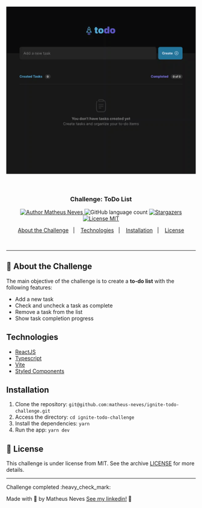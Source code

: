 
<p align="center"><img width="700" src=".github/demo.gif"/></p>
<br />

<h3 align="center">
  Challenge: ToDo List
</h3>

<p align="center">
  <a href="https://github.com/matheus-neves">
    <img alt="Author Matheus Neves" src="https://img.shields.io/badge/author-Matheus%20Neves-%2306b656?color=06b656&style=for-the-badge">
  </a>
  <img alt="GitHub language count" src="https://img.shields.io/github/languages/count/matheus-neves/ignite-reactjs-challenge-spacetraveling?color=06b656&style=for-the-badge">
  <a href="https://github.com/matheus-neves/ignite-todo-challenge/stargazers">
    <img alt="Stargazers" src="https://img.shields.io/github/stars/matheus-neves/ignite-reactjs-challenge-spacetraveling?color=06b656&style=for-the-badge">
  </a>
  <a href="https://github.com/matheus-neves/ignite-todo-challenge/blob/main/LICENSE">
    <img alt="License MIT" src="https://img.shields.io/badge/license-MIT-%2304D361?color=06b656&style=for-the-badge">
  </a>
</p>

<p align="center">
  <a href="#rocket-about-the-challenge">About the Challenge</a>&nbsp;&nbsp;&nbsp;|&nbsp;&nbsp;&nbsp;
  <a href="#technologies">Technologies</a>&nbsp;&nbsp;&nbsp;|&nbsp;&nbsp;&nbsp;
  <a href="#installation">Installation</a>&nbsp;&nbsp;&nbsp;|&nbsp;&nbsp;&nbsp;
  <a href="#memo-license">License</a>
</p>

<br/>

---

## :rocket: About the Challenge

The main objective of the challenge is to create a **to-do list** with the following features:
- Add a new task
- Check and uncheck a task as complete
- Remove a task from the list
- Show task completion progress


## Technologies

- [ReactJS](https://reactjs.org/)
- [Typescript](https://www.typescriptlang.org/)
- [Vite](https://vitejs.dev/)
- [Styled Components](https://styled-components.com/)

## Installation

1. Clone the repository: `git@github.com:matheus-neves/ignite-todo-challenge.git`
2. Access the directory: `cd ignite-todo-challenge`
3. Install the dependencies: `yarn`
4. Run the app: `yarn dev`

## :memo: License

This challenge is under license from MIT. See the archive [LICENSE](https://github.com/matheus-neves/ignite-todo-challenge/blob/main/LICENSE.md) for more details.

---

<p>Challenge completed :heavy_check_mark:</p>

Made with 💜 by Matheus Neves [See my linkedin!](https://www.linkedin.com/in/matheus-neves-front-end/) :wave:

